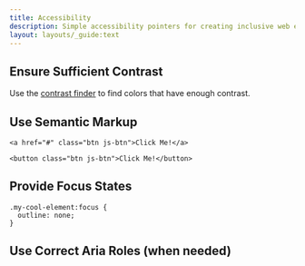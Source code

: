 ```yaml
---
title: Accessibility
description: Simple accessibility pointers for creating inclusive web experiences
layout: layouts/_guide:text
---
```


## Ensure Sufficient Contrast

Use the [contrast finder](../color/#contrast-finder) to find colors that have enough contrast.


## Use Semantic Markup

```
<a href="#" class="btn js-btn">Click Me!</a>
```

```
<button class="btn js-btn">Click Me!</button>
```

## Provide Focus States

```
.my-cool-element:focus {
  outline: none;
}
```

## Use Correct Aria Roles (when needed)
